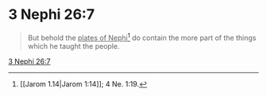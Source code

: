 # 3 Nephi 26:7

> But behold the <u>plates of Nephi</u>[^a] do contain the more part of the things which he taught the people.

[3 Nephi 26:7](https://www.churchofjesuschrist.org/study/scriptures/bofm/3-ne/26?lang=eng&id=p7#p7)


[^a]: [[Jarom 1.14|Jarom 1:14]]; 4 Ne. 1:19.
